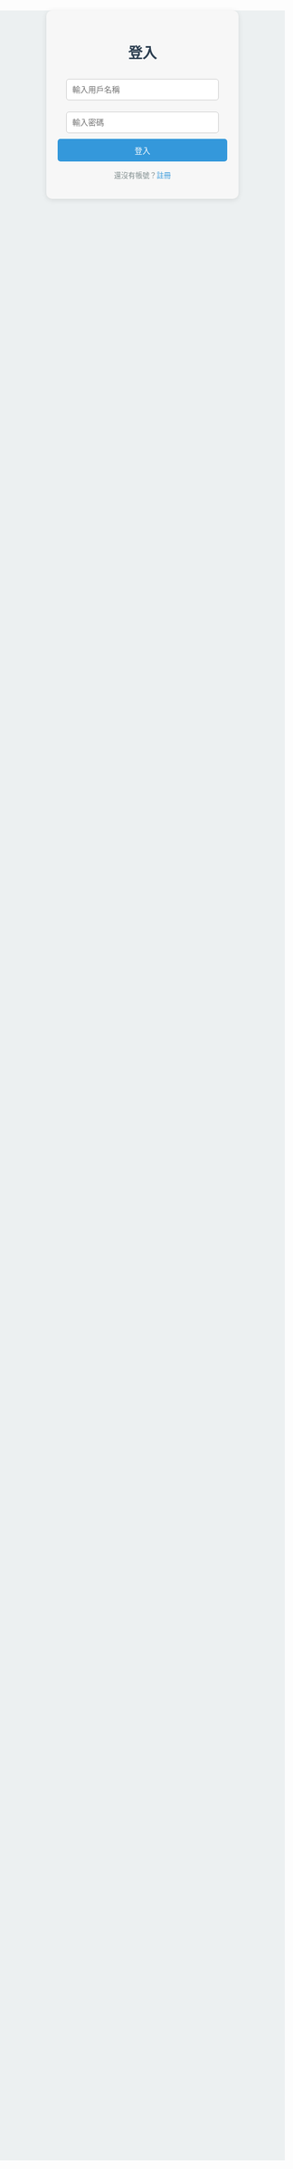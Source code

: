 <!DOCTYPE html>
<html lang="en">
<head>
  <meta charset="UTF-8">
  <meta name="viewport" content="width=device-width, initial-scale=1.0">
  <title>學習討論平台</title>
  <style>
    /* 全局樣式 */
    body {
      font-family: Arial, sans-serif;
      margin: 0;
      padding: 0;
      background-color: #ecf0f1;
    }
    h1, h2, h3 {
      color: #2c3e50;
    }
    a {
      text-decoration: none;
    }
    button {
      padding: 10px 20px;
      background-color: #3498db;
      color: white;
      border: none;
      border-radius: 5px;
      cursor: pointer;
    }
    button:hover {
      background-color: #2980b9;
    }
    .container {
      max-width: 900px;
      margin: 30px auto;
      padding: 20px;
      background: white;
      border-radius: 10px;
      box-shadow: 0 2px 10px rgba(0, 0, 0, 0.1);
    }
    .navbar {
      background-color: #2c3e50;
      color: white;
      padding: 15px;
      display: flex;
      justify-content: space-between;
      position: sticky;
      top: 0;
      z-index: 1000;
    }
    .navbar a {
      color: white;
      padding: 10px 15px;
      border-radius: 5px;
    }
    .navbar a:hover {
      background-color: #34495e;
    }
    .auth-container {
      width: 300px;
      margin: 100px auto;
      padding: 20px;
      background: #f7f7f7;
      border-radius: 10px;
      box-shadow: 0 2px 10px rgba(0, 0, 0, 0.1);
      text-align: center;
    }
    .auth-container h1 {
      font-size: 1.8em;
      margin-bottom: 20px;
      color: #2c3e50;
    }
    .auth-container form input {
      width: 90%;
      margin: 10px 0;
      padding: 10px;
      border: 1px solid #ccc;
      border-radius: 5px;
      font-size: 1em;
    }
    .auth-container form button {
      width: 100%;
      padding: 10px;
      font-size: 1em;
      background: #3498db;
      color: white;
      border: none;
      border-radius: 5px;
      cursor: pointer;
    }
    .auth-container form button:hover {
      background: #2980b9;
    }
    .auth-container p {
      margin-top: 10px;
      font-size: 0.9em;
      color: #7f8c8d;
    }
    .auth-container a {
      color: #3498db;
      text-decoration: none;
    }
    .auth-container a:hover {
      text-decoration: underline;
    }
    .threads {
      margin-top: 20px;
    }
    .thread {
      margin-bottom: 30px;
      background: #ffffff;
      padding: 15px;
      border-radius: 10px;
      box-shadow: 0 2px 5px rgba(0, 0, 0, 0.1);
    }
    .thread h3 {
      margin-bottom: 15px;
      font-size: 1.4em;
    }
    textarea {
      width: 100%;
      margin: 10px 0;
      padding: 10px;
      border: 1px solid #ccc;
      border-radius: 5px;
      font-size: 1em;
    }
    .comment {
      background: #f7f7f7;
      padding: 10px;
      border-radius: 5px;
      margin-bottom: 10px;
      border: 1px solid #ddd;
      word-wrap: break-word;
    }
    .actions {
      margin-top: 10px;
      display: flex;
      justify-content: space-between;
      max-width: 250px;
    }
    .actions button {
      font-size: 0.8em;
      padding: 5px 10px;
      border: 1px solid #ccc;
      border-radius: 5px;
      background-color: white;
      color: #3498db;
      cursor: pointer;
    }
    .actions button:hover {
      background-color: #ecf0f1;
    }
    .search-container {
      margin-bottom: 20px;
    }
    .search-container input {
      width: calc(100% - 40px);
      padding: 10px;
      border: 1px solid #ccc;
      border-radius: 5px;
    }
    .search-container button {
      margin-left: 5px;
    }
  </style>
</head>
<body>
  <!-- 導航欄 -->
  <div class="navbar" id="navbar" style="display: none;">
    <div>
      <a href="#" onclick="showDiscussion('chinese')">國文</a>
      <a href="#" onclick="showDiscussion('english')">英文</a>
      <a href="#" onclick="showDiscussion('math')">數學</a>
      <a href="#" onclick="showDiscussion('chemistry')">化學</a>
      <a href="#" onclick="showDiscussion('physics')">物理</a>
      <a href="#" onclick="showDiscussion('geography')">地理</a>
      <a href="#" onclick="showDiscussion('history')">歷史</a>
    </div>
  </div>

  <!-- 登入頁面 -->
  <div class="auth-container" id="login-container">
    <h1>登入</h1>
    <form onsubmit="handleLogin(event)">
      <input type="text" id="username" placeholder="輸入用戶名稱" required>
      <input type="password" id="password" placeholder="輸入密碼" required>
      <button type="submit">登入</button>
    </form>
    <p>還沒有帳號？<a href="#" onclick="switchToRegister()">註冊</a></p>
  </div>

  <!-- 註冊頁面 -->
  <div class="auth-container" id="register-container" style="display: none;">
    <h1>註冊</h1>
    <form onsubmit="handleRegister(event)">
      <input type="text" id="new-username" placeholder="輸入用戶名稱" required>
      <input type="password" id="new-password" placeholder="輸入密碼" required>
      <button type="submit">註冊</button>
    </form>
    <p>已經有帳號了？<a href="#" onclick="switchToLogin()">登入</a></p>
  </div>

  <!-- 討論區 -->
  <div class="container" id="discussion-container" style="display: none;">
    <div id="chinese" class="discussion">
      <h2>國文討論區</h2>
      <input type="text" placeholder="搜尋討論串" oninput="searchThreads('chinese', this.value)" />
      <button type="button" onclick="createNewThread('chinese')">新增討論串</button>
      <div id="chinese-threads" class="threads"></div>
    </div>
    <div id="english" class="discussion" style="display: none;">
      <h2>英文討論區</h2>
      <input type="text" placeholder="搜尋討論串" oninput="searchThreads('english', this.value)" />
      <button type="button" onclick="createNewThread('math')">新增討論串</button>
      <div id="english-threads" class="threads"></div>
    </div>
    <div id="math" class="discussion" style="display: none;">
      <h2>數學討論區</h2>
      <input type="text" placeholder="搜尋討論串" oninput="searchThreads('math', this.value)" />
      <button type="button" onclick="createNewThread('math')">新增討論串</button>
      <div id="math-threads" class="threads"></div>
    </div>
    <div id="chemistry" class="discussion" style="display: none;">
      <h2>化學討論區</h2>
      <input type="text" placeholder="搜尋討論串" oninput="searchThreads('chemistry', this.value)" />
      <button type="button" onclick="createNewThread('chemistry')">新增討論串</button>
      <div id="chemistry-threads" class="threads"></div>
    </div>
    <div id="physics" class="discussion" style="display: none;">
      <h2>物理討論區</h2>
      <input type="text" placeholder="搜尋討論串" oninput="searchThreads('physics', this.value)" />
      <button type="button" onclick="createNewThread('physics')">新增討論串</button>
      <div id="physics-threads" class="threads"></div>
    </div>
    <div id="geography" class="discussion" style="display: none;">
      <h2>地理討論區</h2>
      <input type="text" placeholder="搜尋討論串" oninput="searchThreads('geography', this.value)" />
      <button type="button" onclick="createNewThread('geography')">新增討論串</button>
      <div id="geography-threads" class="threads"></div>
    </div>
    <div id="history" class="discussion" style="display: none;">
      <h2>歷史討論區</h2>
      <input type="text" placeholder="搜尋討論串" oninput="searchThreads('history', this.value)" />
      <button type="button" onclick="createNewThread('history')">新增討論串</button>
      <div id="history-threads" class="threads"></div>
    </div>
  </div>

  <script>
    function showDiscussion(subject) {
  // 隱藏所有討論區
  const discussions = document.querySelectorAll('.discussion');
  discussions.forEach(discussion => discussion.style.display = 'none');

  // 顯示選中的討論區
  const selectedDiscussion = document.getElementById(subject);
  selectedDiscussion.style.display = 'block';

  // 從後端獲取該主題的討論串資料
  fetch(`/threads/${subject}`)
    .then(response => response.json())
    .then(data => {
      const threadContainer = document.getElementById(`${subject}-threads`);
      threadContainer.innerHTML = ''; // 清空原有內容
      data.forEach(thread => {
        const threadElement = document.createElement('div');
        threadElement.classList.add('thread');
        threadElement.innerHTML = `
          <h3>${thread.title}</h3>
          <textarea placeholder="新增留言"></textarea>
          <button onclick="addComment(this)">提交留言</button>
          <div class="comments"></div>
        `;
        threadContainer.appendChild(threadElement);
      });
    });
    }
    const users = [];
    let currentUser = null;

    // 切換註冊與登入
    function switchToRegister() {
      document.getElementById('login-container').style.display = 'none';
      document.getElementById('register-container').style.display = 'block';
    }

    function switchToLogin() {
      document.getElementById('login-container').style.display = 'block';
      document.getElementById('register-container').style.display = 'none';
    }

    function handleRegister(event) {
  event.preventDefault();
  const username = document.getElementById('new-username').value.trim();
  const password = document.getElementById('new-password').value;

  // 取得現有使用者資料
  const users = JSON.parse(localStorage.getItem('users')) || [];
  if (users.some(user => user.username === username)) {
    alert('用戶名稱已被註冊');
    return;
  }

  // 新增使用者到 localStorage
  users.push({ username, password });
  localStorage.setItem('users', JSON.stringify(users));
  alert('註冊成功，請登入');
  switchToLogin();
    }

    function handleLogin(event) {
  event.preventDefault();
  const username = document.getElementById('username').value.trim();
  const password = document.getElementById('password').value;

  // 從 localStorage 取出使用者資料
  const users = JSON.parse(localStorage.getItem('users')) || [];
  const user = users.find(user => user.username === username && user.password === password);

  if (user) {
    alert('登入成功');
    currentUser = user.username;
    document.getElementById('login-container').style.display = 'none';
    document.getElementById('discussion-container').style.display = 'block';
    document.getElementById('navbar').style.display = 'flex';
  } else {
    alert('用戶名稱或密碼錯誤');
  }
    }

    function showDiscussion(subject) {
      const discussions = document.querySelectorAll('.discussion');
      discussions.forEach(discussion => discussion.style.display = 'none');
      document.getElementById(subject).style.display = 'block';
    }

    function createNewThread(subject) {
  const title = prompt("請輸入討論串標題：");
  if (title) {
    // 獲取已存在的討論串，若無則初始化
    const storedThreads = JSON.parse(localStorage.getItem(`${subject}-threads`)) || [];

    // 新增討論串資料
    const thread = { title, comments: [] };
    storedThreads.push(thread);

    // 存回 localStorage
    localStorage.setItem(`${subject}-threads`, JSON.stringify(storedThreads));

    // 更新 UI
    loadThreads(subject);
  }
}

    function loadThreads(subject) {
  const threadContainer = document.getElementById(`${subject}-threads`);
  threadContainer.innerHTML = ""; // 清空現有 DOM

  // 從 localStorage 加載討論串資料
  const storedThreads = JSON.parse(localStorage.getItem(`${subject}-threads`)) || [];

  // 更新 UI
  storedThreads.forEach((thread, index) => {
    const threadElement = document.createElement("div");
    threadElement.classList.add("thread");
    threadElement.innerHTML = `
      <h3>${thread.title}</h3>
      <button onclick="editThread('${subject}', ${index})">編輯標題</button>
      <button onclick="deleteThread('${subject}', ${index})">刪除討論串</button>
      <textarea placeholder="新增留言"></textarea>
      <button onclick="addComment(this, '${subject}', ${index})">提交留言</button>
      <div class="comments"></div>
    `;

    // 加載留言與回覆
    const commentsContainer = threadElement.querySelector(".comments");
    thread.comments.forEach((comment, commentIndex) => {
      const commentElement = document.createElement("div");
      commentElement.classList.add("comment");
      commentElement.innerHTML = `
        <p><strong>${comment.user}:</strong> ${comment.content}</p>
        <div class="actions">
          <button onclick="replyToComment(this, '${subject}', ${index}, ${commentIndex})">回覆</button>
          <button onclick="editComment(this, '${subject}', ${index}, ${commentIndex})">編輯</button>
          <button onclick="deleteComment(this, '${subject}', ${index}, ${commentIndex})">刪除</button>
        </div>
        <div class="replies"></div>
      `;

      // 加載回覆
      const repliesContainer = commentElement.querySelector(".replies");
      comment.replies?.forEach(reply => {
        const replyElement = document.createElement("div");
        replyElement.classList.add("comment");
        replyElement.innerHTML = `
          <p><strong>${reply.user}:</strong> ${reply.content}</p>
        `;
        repliesContainer.appendChild(replyElement);
      });

      commentsContainer.appendChild(commentElement);
    });

    threadContainer.appendChild(threadElement);
  });
}

// 頁面載入時自動加載討論串
document.addEventListener("DOMContentLoaded", () => {
  const subjects = ["chinese", "english", "math", "chemistry", "physics", "geography", "history"];
  subjects.forEach(subject => loadThreads(subject));
});

    
    function addComment(buttonElement) {
  const commentText = buttonElement.previousElementSibling.value;
  const commentContainer = buttonElement.nextElementSibling;

  if (commentText) {
    const comment = document.createElement("div");
    comment.classList.add("comment");
    comment.innerHTML = `
      <p><strong>${currentUser}:</strong> ${commentText}</p>
      <div class="actions">
        <button onclick="replyToComment(this)">回覆</button>
        <button onclick="editComment(this)">編輯</button>
        <button onclick="deleteComment(this)">刪除</button>
      </div>
      <div class="replies"></div>
    `;
    commentContainer.appendChild(comment);
    buttonElement.previousElementSibling.value = "";

    // 儲存留言到 localStorage
    const subject = commentContainer.closest(".discussion").id; // 獲取目前討論區 ID
    const storedComments = JSON.parse(localStorage.getItem(subject)) || [];
    storedComments.push({
      user: currentUser,
      content: commentText,
      replies: []
    });
    localStorage.setItem(subject, JSON.stringify(storedComments));
  }
}
    function loadComments(subject) {
  const threadContainer = document.getElementById(`${subject}-threads`);
  threadContainer.innerHTML = ""; // 清空原有內容

  const storedComments = JSON.parse(localStorage.getItem(subject)) || [];
  storedComments.forEach((comment) => {
    const commentElement = document.createElement("div");
    commentElement.classList.add("comment");
    commentElement.innerHTML = `
      <p><strong>${comment.user}:</strong> ${comment.content}</p>
      <div class="actions">
        <button onclick="replyToComment(this)">回覆</button>
        <button onclick="editComment(this)">編輯</button>
        <button onclick="deleteComment(this)">刪除</button>
      </div>
      <div class="replies"></div>
    `;
    threadContainer.appendChild(commentElement);
  });
}
    //編輯討論串
    function editThread(subject, index) {
  const newTitle = prompt("請輸入新的討論串標題：");
  if (newTitle) {
    const storedThreads = JSON.parse(localStorage.getItem(`${subject}-threads`));
    storedThreads[index].title = newTitle;
    localStorage.setItem(`${subject}-threads`, JSON.stringify(storedThreads));
    loadThreads(subject);
  }
    }
    //刪除討論串
    function deleteThread(subject, index) {
  if (confirm("確定要刪除此討論串嗎？")) {
    const storedThreads = JSON.parse(localStorage.getItem(`${subject}-threads`));
    storedThreads.splice(index, 1);
    localStorage.setItem(`${subject}-threads`, JSON.stringify(storedThreads));
    loadThreads(subject);
  }
    }

// 頁面載入時調用
document.addEventListener("DOMContentLoaded", () => {
  const subjects = ["chinese", "english", "math", "chemistry", "physics", "geography", "history"];
  subjects.forEach((subject) => loadComments(subject));
});

    function replyToComment(buttonElement, subject, threadIndex) {
  const replyText = prompt("請輸入回覆內容：");
  if (replyText) {
    const replyContainer = buttonElement.parentElement.nextElementSibling;

    // 獲取留言的索引
    const commentIndex = Array.from(replyContainer.parentElement.parentElement.children).indexOf(replyContainer.parentElement);

    // 從 localStorage 讀取討論串資料
    const storedThreads = JSON.parse(localStorage.getItem(`${subject}-threads`)) || [];
    const targetThread = storedThreads[threadIndex];

    // 確保目標討論串的留言資料結構存在
    if (!targetThread.comments[commentIndex].replies) {
      targetThread.comments[commentIndex].replies = [];
    }

    // 新增回覆
    targetThread.comments[commentIndex].replies.push({
      user: currentUser,
      content: replyText
    });

    // 更新 localStorage
    localStorage.setItem(`${subject}-threads`, JSON.stringify(storedThreads));

    // 在頁面上新增回覆
    const reply = document.createElement("div");
    reply.classList.add("comment");
    reply.innerHTML = `
      <p><strong>${currentUser}:</strong> ${replyText}</p>
      <div class="actions">
        <button onclick="replyToComment(this, '${subject}', ${threadIndex})">回覆</button>
        <button onclick="editComment(this)">編輯</button>
        <button onclick="deleteComment(this)">刪除</button>
      </div>
    `;
    replyContainer.appendChild(reply);
  }
}

    function editComment(buttonElement) {
      const comment = buttonElement.parentElement.previousElementSibling;
      const newCommentText = prompt("請編輯留言內容：", comment.innerText);
      if (newCommentText) {
        comment.innerHTML = `<strong>${currentUser}:</strong> ${newCommentText}`;
      }
    }

    function deleteComment(buttonElement) {
      const comment = buttonElement.parentElement.parentElement;
      comment.remove();
    }

    function searchThreads(subject, query) {
      const threads = document.querySelectorAll(`#${subject}-threads .thread`);
      threads.forEach(thread => {
        const title = thread.querySelector('h3').innerText;
        thread.style.display = title.includes(query) ? 'block' : 'none';
      });
    }
  </script>
</body>
</html>
